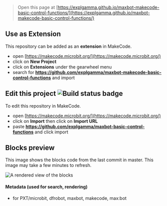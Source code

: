 
> Open this page at [https://explgamma.github.io/maxbot-makecode-basic-control-functions/](https://explgamma.github.io/maxbot-makecode-basic-control-functions/)

## Use as Extension

This repository can be added as an **extension** in MakeCode.

* open [https://makecode.microbit.org/](https://makecode.microbit.org/)
* click on **New Project**
* click on **Extensions** under the gearwheel menu
* search for **https://github.com/explgamma/maxbot-makecode-basic-control-functions** and import

## Edit this project ![Build status badge](https://github.com/explgamma/maxbot-makecode-basic-control-functions/workflows/MakeCode/badge.svg)

To edit this repository in MakeCode.

* open [https://makecode.microbit.org/](https://makecode.microbit.org/)
* click on **Import** then click on **Import URL**
* paste **https://github.com/explgamma/maxbot-basic-control-functions** and click import

## Blocks preview

This image shows the blocks code from the last commit in master.
This image may take a few minutes to refresh.

![A rendered view of the blocks](https://github.com/explgamma/maxbot-makecode-basic-control-functions/raw/master/.github/makecode/blocks.png)

#### Metadata (used for search, rendering)

* for PXT/microbit, dfrobot, maxbot, makecode, max:bot
<script src="https://makecode.com/gh-pages-embed.js"></script><script>makeCodeRender("{{ site.makecode.home_url }}", "{{ site.github.owner_name }}/{{ site.github.repository_name }}");</script>
